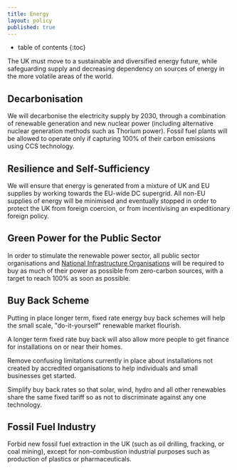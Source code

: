 ```yaml
---
title: Energy
layout: policy
published: true
---
```


* table of contents
{:toc}

The UK must move to a sustainable and diversified energy future, while safeguarding
supply and decreasing dependency on sources of energy in the more volatile areas of
the world.

## Decarbonisation

We will decarbonise the electricity supply by 2030, through a combination of renewable generation and new nuclear
power (including alternative nuclear generation methods such as Thorium power). Fossil fuel plants will be allowed to operate only if capturing 100% of their carbon emissions using CCS technology.

## Resilience and Self-Sufficiency

We will ensure that energy is generated from a mixture of UK and EU supplies by working towards the EU-wide DC supergrid. All non-EU supplies of energy will be minimised and eventually stopped in order to protect the UK from foreign coercion, or from incentivising an expeditionary foreign policy.  

## Green Power for the Public Sector

In order to stimulate the renewable power sector, all public sector organisations and [National Infrastructure Organisations](infrastructure.html) will be required to buy as much of their power as possible from zero-carbon sources, with a target to reach 100% as soon as possible.

## Buy Back Scheme

Putting in place longer term, fixed rate energy buy back schemes will help the small scale, "do-it-yourself" renewable market flourish.

A longer term fixed rate buy back will also allow more people to get finance for installations on or near their homes.

Remove confusing limitations currently in place about installations not created by accredited organisations to help individuals and small businesses get started.

Simplify buy back rates so that solar, wind, hydro and all other renewables share the same fixed tariff so as not to discriminate against any one technology.

## Fossil Fuel Industry

Forbid new fossil fuel extraction in the UK (such as oil drilling, fracking, or coal mining), except for non-combustion industrial purposes such as production of plastics or pharmaceuticals.